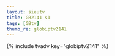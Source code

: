 ```yaml
--- 
layout: sieutv
title: GB2141 s1
tags: [GBtv]
thumb_re: globiptv2141
---
```

{% include tvadv key="globiptv2141" %} 
